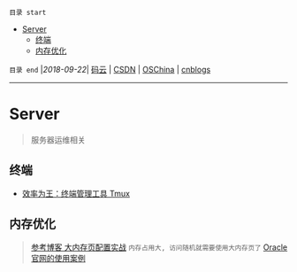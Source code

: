 `目录 start`
 
- [Server](#server)
    - [终端](#终端)
    - [内存优化](#内存优化)

`目录 end` |_2018-09-22_| [码云](https://gitee.com/gin9) | [CSDN](http://blog.csdn.net/kcp606) | [OSChina](https://my.oschina.net/kcp1104) | [cnblogs](http://www.cnblogs.com/kuangcp)
****************************************
# Server
> 服务器运维相关

## 终端

- [效率为王：终端管理工具 Tmux ](https://mp.weixin.qq.com/s?__biz=MzIwNjEwNTQ4Mw==&mid=2651580395&idx=1&sn=d311abab344aed97fe8b5244aa51e08d&chksm=8cd9f90fbbae7019fc5ee8fbe423c8027527f068bcb71ad3d7a18b85a503bc4ffd377dfb9b6d&mpshare=1&scene=1&srcid=0110cegY48pxj9fMGcObeEMT&pass_ticket=9AXPGsZExYCvgc64Pq%2Fge7rdAI7U%2F%2BG%2F5NrA4rv24OXW2BDRnIZzo5eMh%2F%2FanrNZ#rd)

## 内存优化

> [参考博客 大内存页配置实战](http://www.cnblogs.com/dongzhiquan/p/5043912.html) `内存占用大, 访问随机就需要使用大内存页了`
> [Oracle官网的使用案例](http://www.oracle.com/technetwork/cn/articles/servers-storage-dev/hugepages-2099009-zhs.html)

